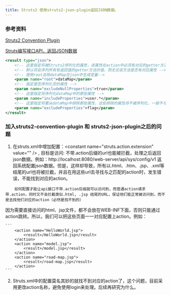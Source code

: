 ```yaml
---
title: Struts2 使用struts2-json-plugin返回JSON数据。
---
```


### 参考资料

[Struts2 Convention Plugin]

[Struts编写接口API，返回JSON数据]

```xml
<result type="json">  
    <!-- 这里指定将被Struts2序列化的属性，该属性在action中必须有对应的getter方法 -->  
    <!-- 默认将会序列所有有返回值的getter方法的值，而无论该方法是否有对应属性 -->  
    <!-- 使用root去除dataMap在json中生成变量-->  
    <param name="root">dataMap</param>  
    <!-- 指定是否序列化空的属性 -->  
    <param name="excludeNullProperties">true</param>  
    <!-- 这里指定将序列化dataMap中的那些属性 -->  
    <param name="includeProperties">user.*</param>  
    <!-- 这里指定将要从dataMap中排除那些属性，这些排除的属性将不被序列化，一般不与上边的参数配置同时出现 -->  
    <param name="excludeProperties">flag</param>  
</result> 
```

### 加入struts2-convention-plugin 和 struts2-json-plugin之后的问题

1. 在struts.xml中增加配置：\<constant name="struts.action.extension" value="" /> , 目标是访问: 不带.action后缀的url也能被拦截，处理之后返回json数据。例如：http://localhost:8080/web-server/api/sys/config/v1 返回系统配置json数据。但是，这样却导致，所有以.html、.htm、.jsp、.xml等结尾的url也将被拦截，并且在用这些url去寻找与之匹配的action时，发生错误，不能找到对应的action。

```	
	如何配置才能让api接口不带.action后缀就可以访问到，而普通action请求带.action，同时又不会拦截类似.html, .jsp 结尾的URL，保证他们能正常被访问到，而不是去找他们对应的action（必然是找不到的）
```
因为需要直接访问的html、jsp文件，都不会放在WEB-INF下面，否则只能通过action跳转。所以，我们可以把这些页面一一对应配置上action。例如：

	```
		<action name="HelloWorld.jsp">
            <result>/HelloWorld.jsp</result>
        </action>
        <action name="model.jsp">
            <result>/model.jsp</result>
        </action>
        <action name="road-map.jsp">
            <result>/road-map.jsp</result>
        </action>
	```

2. Struts.xml中<action name="login">的配置莫名其妙的就找不到对应的action了，这个问题，目前采用更改action名称，避免使用login来处理。后续再研究为什么。


[Struts编写接口API，返回JSON数据]:https://blog.csdn.net/xiaoxiaoxianxian/article/details/40322473
[Struts2 Convention Plugin]:http://struts.apache.org/plugins/convention/#setup